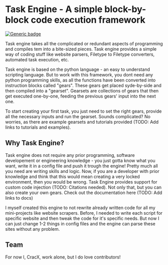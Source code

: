 # Task Engine - A simple block-by-block code execution framework
[![Generic badge](https://img.shields.io/badge/Version-0.0.1.DEV-yellow.svg)](https://github.com/CracX/TaskEngine)

Task engine takes all the complicated or redundant aspects of programming and compiles tem into a bite-sized pieces. Task engine provides a simple way of coding stuff like website parsers, Filetype to Filetype converters, automated task execution, etc.

Task engine is based on the python language - an easy to understand scripting language. But to work with this framework, you dont need any python programming skills, as all the functions have been converted into instruction blocks called "gears". These gears get placed syde-by-side and then compiled into a "gearset". Gearsets are collections of gears that then get executed one-by-one, feeding the previous gears' input into the next one.

To start creating your first task, you just need to set the right gears, provide all the necessary inputs and run the gearset. Sounds complicated? No worries, as there are example gearsets and tutorials provided (TODO: Add links to tutorials and examples).

## Why Task Engine?
Task engine does not require any prior programming, software developement or engineering knowledge - you just gotta know what you want, write it in a config file and push it trough the engine! Pretty much all you need are writing skills and logic. Now, if you are a developer with prior knowledge and think that this would mean creating a very locked environment, then you would be wrong. Task Engine provides support for custom code injection (TODO: Citations needed). Not only that, but you can also create your own gears. Check out the documentation here (TODO: Add links to docs)

I myself created this engine to not rewrite already written code for all my mini-projects like website scrapers. Before, I needed to write each script for specific website and then tweak the code for it's specific needs. But now I can just change 1-2 things in config files and the engine can parse these sites without any problem.

## Team
For now I, CracX, work alone, but I do love contributors!